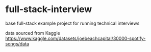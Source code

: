 # full-stack-interview

base full-stack example project for running technical interviews

data sourced from Kaggle https://www.kaggle.com/datasets/joebeachcapital/30000-spotify-songs/data
